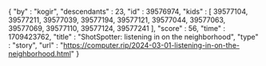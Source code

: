 {
  "by" : "kogir",
  "descendants" : 23,
  "id" : 39576974,
  "kids" : [ 39577104, 39577211, 39577039, 39577194, 39577121, 39577044, 39577063, 39577069, 39577110, 39577124, 39577241 ],
  "score" : 56,
  "time" : 1709423762,
  "title" : "ShotSpotter: listening in on the neighborhood",
  "type" : "story",
  "url" : "https://computer.rip/2024-03-01-listening-in-on-the-neighborhood.html"
}
